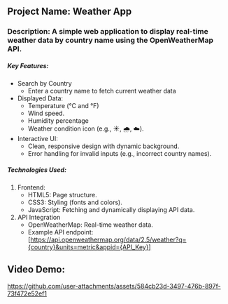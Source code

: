 ## Project Name: Weather App
### Description: A simple web application to display real-time weather data by country name using the OpenWeatherMap API.
##### Key Features:
- Search by Country
  -  Enter a country name to fetch current weather data
- Displayed Data:
  - Temperature (°C and °F)
  - Wind speed.
  - Humidity percentage
  - Weather condition icon (e.g., ☀️, 🌧️, ☁️).
- Interactive UI:
  - Clean, responsive design with dynamic background.
  - Error handling for invalid inputs (e.g., incorrect country names).

##### Technologies Used:
 1.  Frontend:
     - HTML5: Page structure.
     - CSS3: Styling (fonts and  colors).
     - JavaScript: Fetching and dynamically displaying API data.
 2.  API Integration
     - OpenWeatherMap: Real-time weather data.
     - Example API endpoint:[https://api.openweathermap.org/data/2.5/weather?q={country}&units=metric&appid={API_Key}]
## Video Demo: 
  https://github.com/user-attachments/assets/584cb23d-3497-476b-897f-73f472e52ef1


